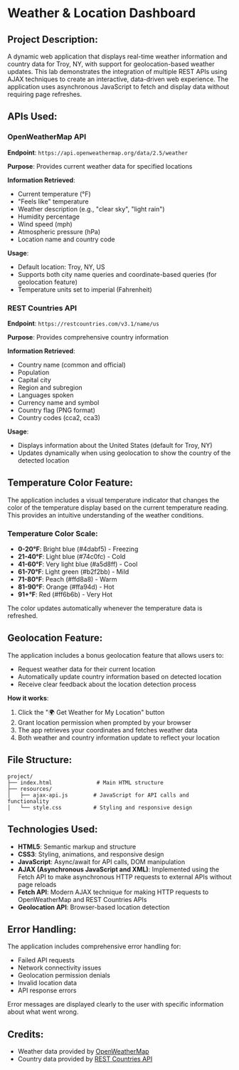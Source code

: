 # Weather & Location Dashboard

## Project Description:

A dynamic web application that displays real-time weather information and country data for Troy, NY, with support for geolocation-based weather updates. This lab demonstrates the integration of multiple REST APIs using AJAX techniques to create an interactive, data-driven web experience. The application uses asynchronous JavaScript to fetch and display data without requiring page refreshes.

## APIs Used:

### OpenWeatherMap API

**Endpoint**: `https://api.openweathermap.org/data/2.5/weather`

**Purpose**: Provides current weather data for specified locations

**Information Retrieved**:
- Current temperature (°F)
- "Feels like" temperature
- Weather description (e.g., "clear sky", "light rain")
- Humidity percentage
- Wind speed (mph)
- Atmospheric pressure (hPa)
- Location name and country code

**Usage**: 
- Default location: Troy, NY, US
- Supports both city name queries and coordinate-based queries (for geolocation feature)
- Temperature units set to imperial (Fahrenheit)

### REST Countries API

**Endpoint**: `https://restcountries.com/v3.1/name/us`

**Purpose**: Provides comprehensive country information

**Information Retrieved**:
- Country name (common and official)
- Population
- Capital city
- Region and subregion
- Languages spoken
- Currency name and symbol
- Country flag (PNG format)
- Country codes (cca2, cca3)

**Usage**: 
- Displays information about the United States (default for Troy, NY)
- Updates dynamically when using geolocation to show the country of the detected location

## Temperature Color Feature:

The application includes a visual temperature indicator that changes the color of the temperature display based on the current temperature reading. This provides an intuitive understanding of the weather conditions.

### Temperature Color Scale:

- **0-20°F**: Bright blue (#4dabf5) - Freezing
- **21-40°F**: Light blue (#74c0fc) - Cold
- **41-60°F**: Very light blue (#a5d8ff) - Cool
- **61-70°F**: Light green (#b2f2bb) - Mild
- **71-80°F**: Peach (#ffd8a8) - Warm
- **81-90°F**: Orange (#ffa94d) - Hot
- **91+°F**: Red (#ff6b6b) - Very Hot

The color updates automatically whenever the temperature data is refreshed.

## Geolocation Feature:

The application includes a bonus geolocation feature that allows users to:
- Request weather data for their current location
- Automatically update country information based on detected location
- Receive clear feedback about the location detection process

**How it works**:
1. Click the "🌍 Get Weather for My Location" button
2. Grant location permission when prompted by your browser
3. The app retrieves your coordinates and fetches weather data
4. Both weather and country information update to reflect your location

## File Structure:

```
project/
├── index.html              # Main HTML structure
├── resources/
│   ├── ajax-api.js        # JavaScript for API calls and functionality
│   └── style.css          # Styling and responsive design
```

## Technologies Used:

- **HTML5**: Semantic markup and structure
- **CSS3**: Styling, animations, and responsive design
- **JavaScript**: Async/await for API calls, DOM manipulation
- **AJAX (Asynchronous JavaScript and XML)**: Implemented using the Fetch API to make asynchronous HTTP requests to external APIs without page reloads
- **Fetch API**: Modern AJAX technique for making HTTP requests to OpenWeatherMap and REST Countries APIs
- **Geolocation API**: Browser-based location detection

## Error Handling:

The application includes comprehensive error handling for:
- Failed API requests
- Network connectivity issues
- Geolocation permission denials
- Invalid location data
- API response errors

Error messages are displayed clearly to the user with specific information about what went wrong.

## Credits:

- Weather data provided by [OpenWeatherMap](https://openweathermap.org/)
- Country data provided by [REST Countries API](https://restcountries.com/)